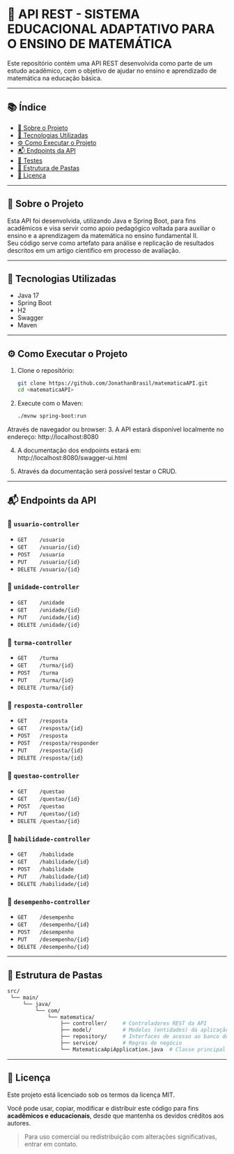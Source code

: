 # 📌 API REST - SISTEMA EDUCACIONAL ADAPTATIVO PARA O ENSINO DE MATEMÁTICA 

Este repositório contém uma API REST desenvolvida como parte de um estudo acadêmico, com o objetivo de ajudar no ensino e aprendizado de matemática na educação básica.  

---

## 📚 Índice

- [📌 Sobre o Projeto](#-sobre-o-projeto)
- [🚀 Tecnologias Utilizadas](#-tecnologias-utilizadas)
- [⚙️ Como Executar o Projeto](#️-como-executar-o-projeto)
- [📬 Endpoints da API](#-endpoints-da-api)
- [🧪 Testes](#-testes)
- [📂 Estrutura de Pastas](#-estrutura-de-pastas)
- [📄 Licença](#-licença)

---

## 📌 Sobre o Projeto

Esta API foi desenvolvida, utilizando Java e Spring Boot, para fins acadêmicos e visa servir como apoio pedagógico voltada para auxiliar o ensino e a aprendizagem da matemática no ensino fundamental II.  
Seu código serve como artefato para análise e replicação de resultados descritos em um artigo científico em processo de avaliação.

---

## 🚀 Tecnologias Utilizadas

- Java 17  
- Spring Boot  
- H2  
- Swagger
- Maven

---

## ⚙️ Como Executar o Projeto

1. Clone o repositório:
   ```bash
   git clone https://github.com/JonathanBrasil/matematicaAPI.git
   cd <matematicaAPI>
   
2. Execute com o Maven:
   ```bash
   ./mvnw spring-boot:run
   
Através de navegador ou browser:
3. A API estará disponível localmente no endereço:
http://localhost:8080

4. A documentação dos endpoints estará em:
http://localhost:8080/swagger-ui.html

5. Através da documentação será possível testar o CRUD.

---

## 📬 Endpoints da API

### 🔹 `usuario-controller`

- `GET    /usuario`  
- `GET    /usuario/{id}`  
- `POST   /usuario`  
- `PUT    /usuario/{id}`  
- `DELETE /usuario/{id}`  

### 🔹 `unidade-controller`

- `GET    /unidade`  
- `GET    /unidade/{id}`  
- `PUT    /unidade/{id}`  
- `DELETE /unidade/{id}`  

### 🔹 `turma-controller`

- `GET    /turma`  
- `GET    /turma/{id}`  
- `POST   /turma`  
- `PUT    /turma/{id}`  
- `DELETE /turma/{id}`  

### 🔹 `resposta-controller`

- `GET    /resposta`  
- `GET    /resposta/{id}`  
- `POST   /resposta`  
- `POST   /resposta/responder`  
- `PUT    /resposta/{id}`  
- `DELETE /resposta/{id}`  

### 🔹 `questao-controller`

- `GET    /questao`  
- `GET    /questao/{id}`  
- `POST   /questao`  
- `PUT    /questao/{id}`  
- `DELETE /questao/{id}`  

### 🔹 `habilidade-controller`

- `GET    /habilidade`  
- `GET    /habilidade/{id}`  
- `POST   /habilidade`  
- `PUT    /habilidade/{id}`  
- `DELETE /habilidade/{id}`  

### 🔹 `desempenho-controller`

- `GET    /desempenho`  
- `GET    /desempenho/{id}`  
- `POST   /desempenho`  
- `PUT    /desempenho/{id}`  
- `DELETE /desempenho/{id}`

---

## 📂 Estrutura de Pastas

```bash
src/
 └── main/
     └── java/
         └── com/
             └── matematica/
                 ├── controller/     # Controladores REST da API
                 ├── model/          # Modelos (entidades) da aplicação
                 ├── repository/     # Interfaces de acesso ao banco de dados (JPA)
                 ├── service/        # Regras de negócio
                 └── MatematicaApiApplication.java  # Classe principal
```

---

## 📄 Licença

Este projeto está licenciado sob os termos da licença MIT.

Você pode usar, copiar, modificar e distribuir este código para fins **acadêmicos e educacionais**, desde que mantenha os devidos créditos aos autores.

> Para uso comercial ou redistribuição com alterações significativas, entrar em contato.
